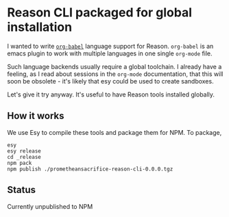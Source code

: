 # Reason CLI packaged for global installation

I wanted to write [`org-babel`](https://orgmode.org/worg/org-contrib/babel/intro.html) language support for Reason. `org-babel`
is an emacs plugin to work with multiple languages in one single
`org-mode` file.

Such language backends usually require a global toolchain. I already
have a feeling, as I read about sessions in the `org-mode`
documentation, that this will soon be obsolete - it's likely that esy
could be used to create sandboxes.

Let's give it try anyway. It's useful to have Reason tools installed globally.

## How it works

We use Esy to compile these tools and package them for NPM. To package,


```
esy
esy release
cd _release
npm pack 
npm publish ./prometheansacrifice-reason-cli-0.0.0.tgz
```

## Status
Currently unpublished to NPM
